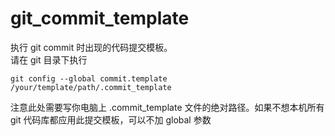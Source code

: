 # git_commit_template
执行 git commit 时出现的代码提交模板。</br>
请在 git 目录下执行
```
git config --global commit.template /your/template/path/.commit_template
```
注意此处需要写你电脑上 .commit_template 文件的绝对路径。如果不想本机所有 git 代码库都应用此提交模板，可以不加 global 参数
